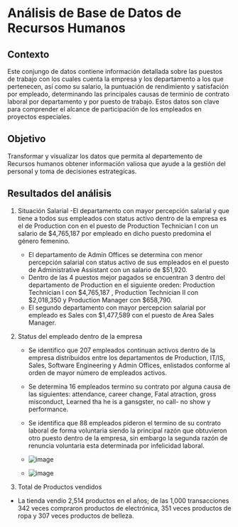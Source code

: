 # Análisis de Base de Datos de Recursos Humanos 

## Contexto 
Este conjungo de datos contiene información detallada sobre las puestos de trabajo con los cuales cuenta la empresa y los departamento a los que pertenecen, así como su salario, la puntuación de rendimiento y satisfación por empleado, determinando las principales causas de terminio de contrato laboral por departamento y por puesto de trabajo. Estos datos son clave para comprender el alcance de participación de los empleados en proyectos especiales.


## Objetivo 
Transformar y visualizar los datos que permita al departemento de Recursos humanos obtener información valiosa que ayude a la gestión del personal y toma de decisiones estrategícas. 
 

## Resultados del análisis 
1. Situación Salarial 
   -El departamento con mayor percepción salarial y que tiene a todos sus empleados con status activo dentro de la empresa es el de Production con en el puesto de Production Technician I con un salario de $4,765,187 por empleado en dicho puesto predomina el género femenino.
   - El departamento de Admin Offices se determina con menor percepción salarial con status activo de sus empleados en el puesto de Administrative Assistant con un salario de $51,920. 
   - Dentro de las 4 puestos mejor pagados se encuentran 3 dentro del departamento de Production en el siguiente oreden: Production Technician I con $4,765,187 , Production Technician II con $2,018,350 y Production Manager con $658,790.
   - El segundo departamento con mayor percepcion salarial por empleado es Sales con $1,477,589 con el puesto de Area Sales Manager. 
     
2. Status del empleado dentro de la empresa 
   - Se identifico que 207 empleados continuan activos dentro de la empresa distribuidos entre los departamentos de Production, IT/IS, Sales, Software Engineering y Admin Offices, enlistados conforme al orden de mayor número de empleados activos. 
   - Se determina 16 empleados termino su contrato por alguna causa de las siguientes: attendance, career change, Fatal atraction, gross misconduct, Learned tha he is a gansgster, no call- no show y performance.
   - Se identifica que 88 empleados pideron el termino de su contrato laboral de forma voluntaria siendo la principal razón que obtuvieron otro puesto dentro de la empresa, sin embargo la segunda razón de renuncia voluntaria esta determinada por infelicidad laboral.
  
   - ![image](https://github.com/user-attachments/assets/dd80433e-b75e-4910-8243-87277d7c66ff)
   - ![image](https://github.com/user-attachments/assets/a2ec14d1-c5cf-4d95-9af4-883dbf70e9f5)


     
3. Total de Productos vendidos 
  - La tienda vendio 2,514 productos en el años; de las 1,000 transacciones 342 veces compraron productos de electrónica, 351 veces productos de ropa y 307 veces productos de belleza.

